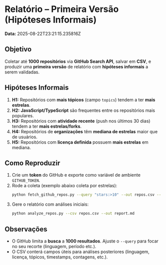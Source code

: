# Relatório – Primeira Versão (Hipóteses Informais)

**Data:** 2025-08-22T23:21:15.235816Z

## Objetivo
Coletar até **1000 repositórios** via **GitHub Search API**, salvar em **CSV**, e produzir uma **primeira versão** de relatório com **hipóteses informais** a serem validadas.

## Hipóteses Informais
1. **H1:** Repositórios com **mais tópicos** (campo `topics`) tendem a ter **mais estrelas**.
2. **H2:** **JavaScript/TypeScript** são frequentes entre os repositórios mais populares.
3. **H3:** Repositórios com **atividade recente** (push nos últimos 30 dias) tendem a ter **mais estrelas/forks**.
4. **H4:** Repositórios de **organizações** têm **mediana de estrelas** maior que de usuários.
5. **H5:** Repositórios com **licença definida** possuem **mais estrelas** em mediana.

## Como Reproduzir
1. Crie um **token** do GitHub e exporte como variável de ambiente `GITHUB_TOKEN`.
2. Rode a coleta (exemplo abaixo coleta por estrelas):
   ```bash
   python fetch_github_repos.py --query "stars:>10" --out repos.csv --max 1000 --sort stars --order desc
   ```
3. Gere o relatório com análises iniciais:
   ```bash
   python analyze_repos.py --csv repos.csv --out report.md
   ```

## Observações
- O GitHub limita a **busca** a **1000 resultados**. Ajuste o `--query` para focar no seu recorte (linguagem, período etc.).
- O CSV conterá campos úteis para análises posteriores (linguagem, licença, tópicos, timestamps, contagens, etc.).
